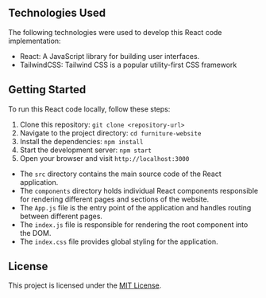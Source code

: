 ## Technologies Used

The following technologies were used to develop this React code implementation:

- React: A JavaScript library for building user interfaces.
- TailwindCSS: Tailwind CSS is a popular utility-first CSS framework

## Getting Started

To run this React code locally, follow these steps:

1. Clone this repository: `git clone <repository-url>`
2. Navigate to the project directory: `cd furniture-website`
3. Install the dependencies: `npm install`
4. Start the development server: `npm start`
5. Open your browser and visit `http://localhost:3000`

- The `src` directory contains the main source code of the React application.
- The `components` directory holds individual React components responsible for rendering different pages and sections of the website.
- The `App.js` file is the entry point of the application and handles routing between different pages.
- The `index.js` file is responsible for rendering the root component into the DOM.
- The `index.css` file provides global styling for the application.

## License

This project is licensed under the [MIT License](LICENSE).
